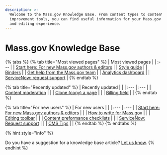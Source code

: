 ```yaml
---
description: >-
  Welcome to the Mass.gov Knowledge Base. From content types to content
  improvement tools, you can find useful information for your Mass.gov authoring
  and editing experience.
---
```


# Mass.gov Knowledge Base

{% tabs %}
{% tab title="Most viewed pages" %}
| Most viewed pages |
| :--- |
| [Start here: For new Mass.gov authors & editors](authoring-and-editing-1/start-here-for-new-mass.gov-authors-and-editors.md) |
| [Style guide](authoring-and-editing-1/style/style-guide/) |
| [Binders](content-types-1/services-and-info/binders.md) |
| [Get help from the Mass.gov team](digital-service-resources/get-help-from-the-mass.gov-team/) |
| [Analytics dashboard](content-improvement-tools/analytics-dashboards-beta/) |
| [ServiceNow: request support](digital-service-resources/get-help-from-the-mass.gov-team/servicenow-request-support-from-the-mass.gov-team.md) |
{% endtab %}

{% tab title="Recently updated" %}
| Recently updated |  |
| :--- | :--- |
| [Content moderation](authoring-and-editing-1/strategy/readability-tips-for-improvement.md) |  |
| [Clone \(copy\) a page](https://massgovdigital.gitbook.io/knowledge-base/authoring-and-editing/clone-copy-a-page) |  |
| [Billing field](content-improvement-tools/analytics-dashboards-beta/findability.md) |  |
{% endtab %}

{% tab title="For new users" %}
| For new users |  |
| :--- | :--- |
| [Start here: For new Mass.gov authors & editors](authoring-and-editing-1/start-here-for-new-mass.gov-authors-and-editors.md) |  |
| [How to write for Mass.gov](authoring-and-editing-1/style/style-guide/how-to-write-for-mass.gov.md) |  |
| [Editing toolbar](authoring-and-editing-1/navigating-the-cms/editing-toolbar.md) |  |
| [Content preformance checklists](authoring-and-editing-1/style/content-performance-checklists/) |  |
| [ServiceNow: Request support](digital-service-resources/get-help-from-the-mass.gov-team/servicenow-request-support-from-the-mass.gov-team.md) |  |
| [CMS Tips](digital-service-resources/communications/cms-tips.md) |  |
{% endtab %}
{% endtabs %}

{% hint style="info" %}


Do you have a suggestion for a knowledge base article? [Let us know](https://massgov.formstack.com/forms/knowledge_base_topic_requests).
{% endhint %}

